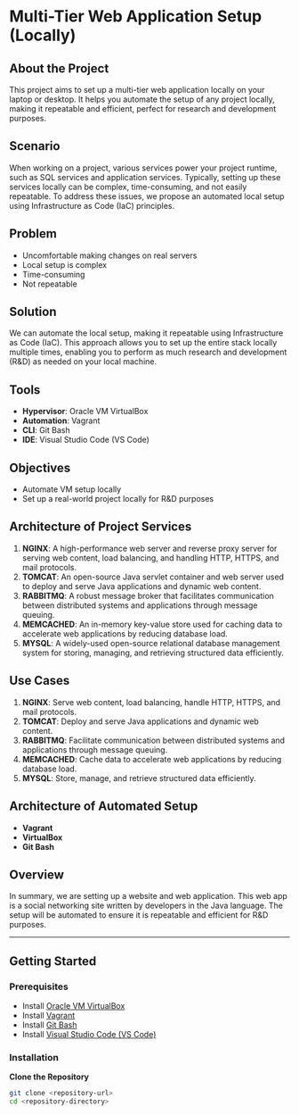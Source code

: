 # Multi-Tier Web Application Setup (Locally)

## About the Project
This project aims to set up a multi-tier web application locally on your laptop or desktop. It helps you automate the setup of any project locally, making it repeatable and efficient, perfect for research and development purposes.

## Scenario
When working on a project, various services power your project runtime, such as SQL services and application services. Typically, setting up these services locally can be complex, time-consuming, and not easily repeatable. To address these issues, we propose an automated local setup using Infrastructure as Code (IaC) principles.

## Problem
- Uncomfortable making changes on real servers
- Local setup is complex
- Time-consuming
- Not repeatable

## Solution
We can automate the local setup, making it repeatable using Infrastructure as Code (IaC). This approach allows you to set up the entire stack locally multiple times, enabling you to perform as much research and development (R&D) as needed on your local machine.

## Tools
- **Hypervisor**: Oracle VM VirtualBox
- **Automation**: Vagrant
- **CLI**: Git Bash
- **IDE**: Visual Studio Code (VS Code)

## Objectives
- Automate VM setup locally
- Set up a real-world project locally for R&D purposes

## Architecture of Project Services
1. **NGINX**: A high-performance web server and reverse proxy server for serving web content, load balancing, and handling HTTP, HTTPS, and mail protocols.
2. **TOMCAT**: An open-source Java servlet container and web server used to deploy and serve Java applications and dynamic web content.
3. **RABBITMQ**: A robust message broker that facilitates communication between distributed systems and applications through message queuing.
4. **MEMCACHED**: An in-memory key-value store used for caching data to accelerate web applications by reducing database load.
5. **MYSQL**: A widely-used open-source relational database management system for storing, managing, and retrieving structured data efficiently.

## Use Cases
1. **NGINX**: Serve web content, load balancing, handle HTTP, HTTPS, and mail protocols.
2. **TOMCAT**: Deploy and serve Java applications and dynamic web content.
3. **RABBITMQ**: Facilitate communication between distributed systems and applications through message queuing.
4. **MEMCACHED**: Cache data to accelerate web applications by reducing database load.
5. **MYSQL**: Store, manage, and retrieve structured data efficiently.

## Architecture of Automated Setup
- **Vagrant**
- **VirtualBox**
- **Git Bash**

## Overview
In summary, we are setting up a website and web application. This web app is a social networking site written by developers in the Java language. The setup will be automated to ensure it is repeatable and efficient for R&D purposes.

---

## Getting Started

### Prerequisites
- Install [Oracle VM VirtualBox](https://www.virtualbox.org/)
- Install [Vagrant](https://www.vagrantup.com/)
- Install [Git Bash](https://git-scm.com/)
- Install [Visual Studio Code (VS Code)](https://code.visualstudio.com/)

### Installation

 **Clone the Repository**
   ```bash
   git clone <repository-url>
   cd <repository-directory>
